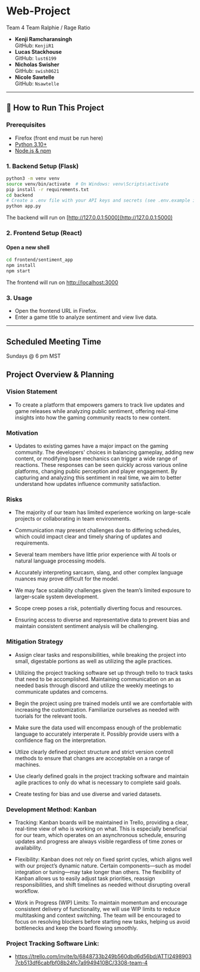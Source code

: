 
# Web-Project
Team 4
Team Ralphie / Rage Ratio

- **Kenji Ramcharansingh**  
  GitHub: `KenjiR1`
- **Lucas Stackhouse**  
  GitHub: `lust6199`
- **Nicholas Swisher**  
  GitHub: `swish0621`
- **Nicole Sawtelle**  
  GitHub: `Nsawtelle`

---

## 🚀 How to Run This Project

### Prerequisites
- Firefox (front end must be run here)
- [Python 3.10+](https://www.python.org/downloads/)
- [Node.js & npm](https://nodejs.org/)

### 1. Backend Setup (Flask)
```bash
python3 -m venv venv
source venv/bin/activate  # On Windows: venv\Scripts\activate
pip install -r requirements.txt
cd backend
# Create a .env file with your API keys and secrets (see .env.example if available)
python app.py
```
The backend will run on [http://127.0.0.1:5000](http://127.0.0.1:5000)

### 2. Frontend Setup (React)
#### Open a new shell
```bash
cd frontend/sentiment_app
npm install
npm start
```
The frontend will run on [http://localhost:3000](http://localhost:3000)

### 3. Usage
- Open the frontend URL in Firefox.
- Enter a game title to analyze sentiment and view live data.

---

## **Scheduled Meeting Time**
Sundays @ 6 pm MST

## **Project Overview & Planning**
### **Vision Statement** 
- To create a platform that empowers gamers to track live updates and game releases while analyzing public sentiment, offering real-time insights into how the gaming community reacts to new content.
### **Motivation**
- Updates to existing games have a major impact on the gaming community. The developers' choices in balancing gameplay, adding new content, or modifying base mechanics can trigger a wide range of reactions. These responses can be seen quickly across various online platforms, changing public perception and player engagement. By capturing and analyzing this sentiment in real time, we aim to better understand how updates influence community satisfaction.
### **Risks**
- The majority of our team has limited experience working on large-scale projects or collaborating in team environments.

- Communication may present challenges due to differing schedules, which could impact clear and timely sharing of updates and requirements.

- Several team members have little prior experience with AI tools or natural language processing models.

- Accurately interpreting sarcasm, slang, and other complex language nuances may prove difficult for the model.

- We may face scalability challenges given the team’s limited exposure to larger-scale system development.

- Scope creep poses a risk, potentially diverting focus and resources.

- Ensuring access to diverse and representative data to prevent bias and maintain consistent sentiment analysis will be challenging.
### **Mitigation Strategy**
- Assign clear tasks and responsibilities, while breaking the project into small, digestable portions as well as utilizing the agile practices. 

- Utilizing the project tracking software set up through trello to track tasks that need to be accomplished. Maintaining communication on an as needed basis through discord and utilize the weekly meetings to communicate updates and comcerns. 

- Begin the project using pre trained models until we are comfortable with increasing the customization. Familiarize ourselves as needed with tuorials for the relevant tools.

- Make sure the data used will encompass enough of the problematic language to accurately interperate it. Possibly provide users with a confidence flag on the interpretation. 

- Utlize clearly defined project structure and strict version controll methods to ensure that changes are accceptable on a range of machines. 

- Use clearly defined goals in the project tracking software and maintain agile practices to only do what is necessary to complete said goals. 

- Create testing for bias and use diverse and varied datasets.  
### **Development Method: Kanban**
- Tracking: 
Kanban boards will be maintained in Trello, providing a clear, real-time view of who is working on what. This is especially beneficial for our team, which operates on an asynchronous schedule, ensuring updates and progress are always visible 	regardless of time zones or availability.

- Flexibility: 
Kanban does not rely on fixed sprint cycles, which aligns well with our project’s dynamic nature. Certain components—such as model integration or tuning—may take longer than others. The flexibility of Kanban allows us to easily adjust task 	priorities, reassign responsibilities, and shift timelines as needed without disrupting overall workflow.

- Work in Progress (WIP) Limits: 
To maintain momentum and encourage consistent delivery of functionality, we will use WIP limits to reduce multitasking and context switching. The team will be encouraged to focus on resolving blockers before starting new tasks, helping us 		avoid bottlenecks and keep the board flowing smoothly.
### **Project Tracking Software Link:**
 -  https://trello.com/invite/b/6848733b249b560dbd6d56bd/ATTI24989037cb513df6cabfbf08b24fc7a9949410BC/3308-team-4

